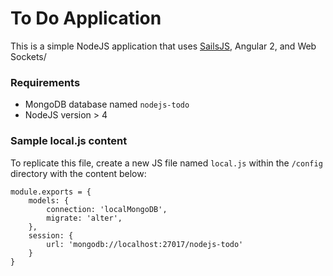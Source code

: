 # To Do Application

This is a simple NodeJS application that uses [SailsJS](http://sailsjs.org), Angular 2, and Web Sockets/

### Requirements

* MongoDB database named `nodejs-todo`
* NodeJS version > 4

### Sample local.js content

To replicate this file, create a new JS file named `local.js` within the `/config` directory with the content below:

```
module.exports = {
    models: {
        connection: 'localMongoDB',
        migrate: 'alter',
    },
    session: {
        url: 'mongodb://localhost:27017/nodejs-todo'
    }
}
```
